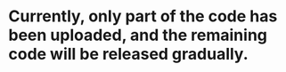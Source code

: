 # Currently, only part of the code has been uploaded, and the remaining code will be released gradually.
